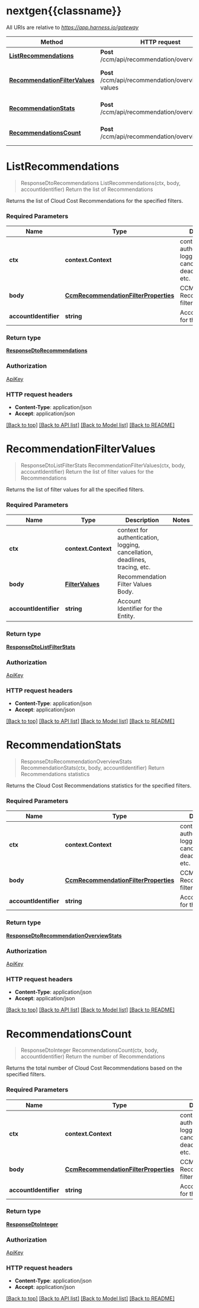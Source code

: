 # nextgen{{classname}}

All URIs are relative to *https://app.harness.io/gateway*

Method | HTTP request | Description
------------- | ------------- | -------------
[**ListRecommendations**](CloudCostRecommendationsApi.md#ListRecommendations) | **Post** /ccm/api/recommendation/overview/list | Return the list of Recommendations
[**RecommendationFilterValues**](CloudCostRecommendationsApi.md#RecommendationFilterValues) | **Post** /ccm/api/recommendation/overview/filter-values | Return the list of filter values for the Recommendations
[**RecommendationStats**](CloudCostRecommendationsApi.md#RecommendationStats) | **Post** /ccm/api/recommendation/overview/stats | Return Recommendations statistics
[**RecommendationsCount**](CloudCostRecommendationsApi.md#RecommendationsCount) | **Post** /ccm/api/recommendation/overview/count | Return the number of Recommendations

# **ListRecommendations**
> ResponseDtoRecommendations ListRecommendations(ctx, body, accountIdentifier)
Return the list of Recommendations

Returns the list of Cloud Cost Recommendations for the specified filters.

### Required Parameters

Name | Type | Description  | Notes
------------- | ------------- | ------------- | -------------
 **ctx** | **context.Context** | context for authentication, logging, cancellation, deadlines, tracing, etc.
  **body** | [**CcmRecommendationFilterProperties**](CcmRecommendationFilterProperties.md)| CCM Recommendations filter body. | 
  **accountIdentifier** | **string**| Account Identifier for the Entity. | 

### Return type

[**ResponseDtoRecommendations**](ResponseDTORecommendations.md)

### Authorization

[ApiKey](../README.md#ApiKey)

### HTTP request headers

 - **Content-Type**: application/json
 - **Accept**: application/json

[[Back to top]](#) [[Back to API list]](../README.md#documentation-for-api-endpoints) [[Back to Model list]](../README.md#documentation-for-models) [[Back to README]](../README.md)

# **RecommendationFilterValues**
> ResponseDtoListFilterStats RecommendationFilterValues(ctx, body, accountIdentifier)
Return the list of filter values for the Recommendations

Returns the list of filter values for all the specified filters.

### Required Parameters

Name | Type | Description  | Notes
------------- | ------------- | ------------- | -------------
 **ctx** | **context.Context** | context for authentication, logging, cancellation, deadlines, tracing, etc.
  **body** | [**FilterValues**](FilterValues.md)| Recommendation Filter Values Body. | 
  **accountIdentifier** | **string**| Account Identifier for the Entity. | 

### Return type

[**ResponseDtoListFilterStats**](ResponseDTOListFilterStats.md)

### Authorization

[ApiKey](../README.md#ApiKey)

### HTTP request headers

 - **Content-Type**: application/json
 - **Accept**: application/json

[[Back to top]](#) [[Back to API list]](../README.md#documentation-for-api-endpoints) [[Back to Model list]](../README.md#documentation-for-models) [[Back to README]](../README.md)

# **RecommendationStats**
> ResponseDtoRecommendationOverviewStats RecommendationStats(ctx, body, accountIdentifier)
Return Recommendations statistics

Returns the Cloud Cost Recommendations statistics for the specified filters.

### Required Parameters

Name | Type | Description  | Notes
------------- | ------------- | ------------- | -------------
 **ctx** | **context.Context** | context for authentication, logging, cancellation, deadlines, tracing, etc.
  **body** | [**CcmRecommendationFilterProperties**](CcmRecommendationFilterProperties.md)| CCM Recommendations filter body. | 
  **accountIdentifier** | **string**| Account Identifier for the Entity. | 

### Return type

[**ResponseDtoRecommendationOverviewStats**](ResponseDTORecommendationOverviewStats.md)

### Authorization

[ApiKey](../README.md#ApiKey)

### HTTP request headers

 - **Content-Type**: application/json
 - **Accept**: application/json

[[Back to top]](#) [[Back to API list]](../README.md#documentation-for-api-endpoints) [[Back to Model list]](../README.md#documentation-for-models) [[Back to README]](../README.md)

# **RecommendationsCount**
> ResponseDtoInteger RecommendationsCount(ctx, body, accountIdentifier)
Return the number of Recommendations

Returns the total number of Cloud Cost Recommendations based on the specified filters.

### Required Parameters

Name | Type | Description  | Notes
------------- | ------------- | ------------- | -------------
 **ctx** | **context.Context** | context for authentication, logging, cancellation, deadlines, tracing, etc.
  **body** | [**CcmRecommendationFilterProperties**](CcmRecommendationFilterProperties.md)| CCM Recommendations filter body. | 
  **accountIdentifier** | **string**| Account Identifier for the Entity. | 

### Return type

[**ResponseDtoInteger**](ResponseDTOInteger.md)

### Authorization

[ApiKey](../README.md#ApiKey)

### HTTP request headers

 - **Content-Type**: application/json
 - **Accept**: application/json

[[Back to top]](#) [[Back to API list]](../README.md#documentation-for-api-endpoints) [[Back to Model list]](../README.md#documentation-for-models) [[Back to README]](../README.md)

